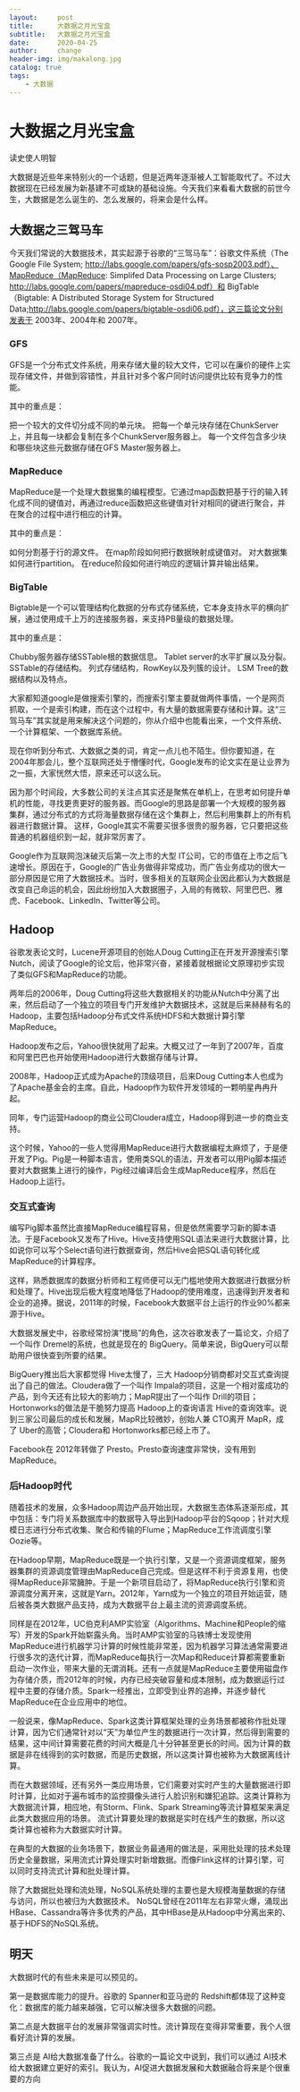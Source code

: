```yaml
---
layout:     post
title:      大数据之月光宝盒
subtitle:   大数据之月光宝盒
date:       2020-04-25
author:     change
header-img: img/makalong.jpg
catalog: true
tags:
    - 大数据
---
```

# 大数据之月光宝盒
读史使人明智

大数据是近些年来特别火的一个话题，但是近两年逐渐被人工智能取代了。不过大数据现在已经发展为新基建不可或缺的基础设施。今天我们来看看大数据的前世今生，大数据是怎么诞生的、怎么发展的，将来会是什么样。
## 大数据之三驾马车
今天我们常说的大数据技术，其实起源于谷歌的“三驾马车”：谷歌文件系统（The Google File System; http://labs.google.com/papers/gfs-sosp2003.pdf）、MapReduce（MapReduce: Simplifed Data Processing on Large Clusters; http://labs.google.com/papers/mapreduce-osdi04.pdf）和 BigTable（Bigtable: A Distributed Storage System for Structured Data;http://labs.google.com/papers/bigtable-osdi06.pdf），这三篇论文分别发表于 2003年、2004年和 2007年。

### GFS

GFS是一个分布式文件系统，用来存储大量的较大文件，它可以在廉价的硬件上实现存储文件，并做到容错性，并且针对多个客户同时访问提供比较有竞争力的性能。

其中的重点是：

把一个较大的文件切分成不同的单元块。
把每一个单元块存储在ChunkServer上，并且每一块都会复制在多个ChunkServer服务器上。
每一个文件包含多少块和哪些块这些元数据存储在GFS Master服务器上。
### MapReduce
MapReduce是一个处理大数据集的编程模型。它通过map函数把基于行的输入转化成不同的键值对，再通过reduce函数把这些键值对针对相同的键进行聚合，并在聚合的过程中进行相应的计算。

其中的重点是：

如何分割基于行的源文件。
在map阶段如何把行数据映射成键值对。
对大数据集如何进行partition。
在reduce阶段如何进行响应的逻辑计算并输出结果。
### BigTable
Bigtable是一个可以管理结构化数据的分布式存储系统，它本身支持水平的横向扩展，通过使用成千上万的连接服务器，来支持PB量级的数据处理。

其中的重点是：

Chubby服务器存储SSTable根的数据信息。
Tablet server的水平扩展以及分裂。
SSTable的存储结构。
列式存储结构，RowKey以及列簇的设计。
LSM Tree的数据结构以及特点。

大家都知道google是做搜索引擎的，而搜索引擎主要就做两件事情，一个是网页抓取，一个是索引构建，而在这个过程中，有大量的数据需要存储和计算。这“三驾马车”其实就是用来解决这个问题的，你从介绍中也能看出来，一个文件系统、一个计算框架、一个数据库系统。

现在你听到分布式、大数据之类的词，肯定一点儿也不陌生。但你要知道，在2004年那会儿，整个互联网还处于懵懂时代，Google发布的论文实在是让业界为之一振，大家恍然大悟，原来还可以这么玩。

因为那个时间段，大多数公司的关注点其实还是聚焦在单机上，在思考如何提升单机的性能，寻找更贵更好的服务器。而Google的思路是部署一个大规模的服务器集群，通过分布式的方式将海量数据存储在这个集群上，然后利用集群上的所有机器进行数据计算。 这样，Google其实不需要买很多很贵的服务器，它只要把这些普通的机器组织到一起，就非常厉害了。

Google作为互联网泡沫破灭后第一次上市的大型 IT公司，它的市值在上市之后飞速增长。原因在于，Google的广告业务做得非常成功，而广告业务成功的很大一部分原因是它用了大数据技术。当时，很多相关的互联网企业因此都认为大数据是改变自己命运的机会，因此纷纷加入大数据圈子，入局的有微软、阿里巴巴、雅虎、Facebook、LinkedIn、Twitter等公司。

## Hadoop
谷歌发表论文时，Lucene开源项目的创始人Doug Cutting正在开发开源搜索引擎Nutch，阅读了Google的论文后，他非常兴奋，紧接着就根据论文原理初步实现了类似GFS和MapReduce的功能。

两年后的2006年，Doug Cutting将这些大数据相关的功能从Nutch中分离了出来，然后启动了一个独立的项目专门开发维护大数据技术，这就是后来赫赫有名的Hadoop，主要包括Hadoop分布式文件系统HDFS和大数据计算引擎MapReduce。

Hadoop发布之后，Yahoo很快就用了起来。大概又过了一年到了2007年，百度和阿里巴巴也开始使用Hadoop进行大数据存储与计算。

2008年，Hadoop正式成为Apache的顶级项目，后来Doug Cutting本人也成为了Apache基金会的主席。自此，Hadoop作为软件开发领域的一颗明星冉冉升起。

同年，专门运营Hadoop的商业公司Cloudera成立，Hadoop得到进一步的商业支持。

这个时候，Yahoo的一些人觉得用MapReduce进行大数据编程太麻烦了，于是便开发了Pig。Pig是一种脚本语言，使用类SQL的语法，开发者可以用Pig脚本描述要对大数据集上进行的操作，Pig经过编译后会生成MapReduce程序，然后在Hadoop上运行。

### 交互式查询

编写Pig脚本虽然比直接MapReduce编程容易，但是依然需要学习新的脚本语法。于是Facebook又发布了Hive。Hive支持使用SQL语法来进行大数据计算，比如说你可以写个Select语句进行数据查询，然后Hive会把SQL语句转化成MapReduce的计算程序。

这样，熟悉数据库的数据分析师和工程师便可以无门槛地使用大数据进行数据分析和处理了。Hive出现后极大程度地降低了Hadoop的使用难度，迅速得到开发者和企业的追捧。据说，2011年的时候，Facebook大数据平台上运行的作业90%都来源于Hive。

大数据发展史中，谷歌经常扮演“搅局”的角色，这次谷歌发表了一篇论文，介绍了一个叫作 Dremel的系统，也就是现在的 BigQuery。简单来说，BigQuery可以帮助用户很快查到所要的结果。

BigQuery推出后大家都觉得 Hive太慢了，三大 Hadoop分销商都对交互式查询提出了自己的做法。Cloudera做了一个叫作 Impala的项目，这是一个相对蛮成功的产品，到今天还有比较大的影响力；MapR提出了一个叫作 Drill的项目；Hortonworks的做法是干脆努力提高 Hadoop上的查询语言 Hive的查询效率。说到三家公司最后的成长和发展，MapR比较微妙，创始人兼 CTO离开 MapR，成了 Uber的高管；Cloudera和 Hortonworks都已经上市了。

Facebook在 2012年转做了 Presto。Presto查询速度非常快，没有用到 MapReduce。

### 后Hadoop时代

随着技术的发展，众多Hadoop周边产品开始出现，大数据生态体系逐渐形成，其中包括：专门将关系数据库中的数据导入导出到Hadoop平台的Sqoop；针对大规模日志进行分布式收集、聚合和传输的Flume；MapReduce工作流调度引擎Oozie等。

在Hadoop早期，MapReduce既是一个执行引擎，又是一个资源调度框架，服务器集群的资源调度管理由MapReduce自己完成。但是这样不利于资源复用，也使得MapReduce非常臃肿。于是一个新项目启动了，将MapReduce执行引擎和资源调度分离开来，这就是Yarn。2012年，Yarn成为一个独立的项目开始运营，随后被各类大数据产品支持，成为大数据平台上最主流的资源调度系统。

同样是在2012年，UC伯克利AMP实验室（Algorithms、Machine和People的缩写）开发的Spark开始崭露头角。当时AMP实验室的马铁博士发现使用MapReduce进行机器学习计算的时候性能非常差，因为机器学习算法通常需要进行很多次的迭代计算，而MapReduce每执行一次Map和Reduce计算都需要重新启动一次作业，带来大量的无谓消耗。还有一点就是MapReduce主要使用磁盘作为存储介质，而2012年的时候，内存已经突破容量和成本限制，成为数据运行过程中主要的存储介质。Spark一经推出，立即受到业界的追捧，并逐步替代MapReduce在企业应用中的地位。

一般说来，像MapReduce、Spark这类计算框架处理的业务场景都被称作批处理计算，因为它们通常针对以“天”为单位产生的数据进行一次计算，然后得到需要的结果，这中间计算需要花费的时间大概是几十分钟甚至更长的时间。因为计算的数据是非在线得到的实时数据，而是历史数据，所以这类计算也被称为大数据离线计算。

而在大数据领域，还有另外一类应用场景，它们需要对实时产生的大量数据进行即时计算，比如对于遍布城市的监控摄像头进行人脸识别和嫌犯追踪。这类计算称为大数据流计算，相应地，有Storm、Flink、Spark Streaming等流计算框架来满足此类大数据应用的场景。 流式计算要处理的数据是实时在线产生的数据，所以这类计算也被称为大数据实时计算。

在典型的大数据的业务场景下，数据业务最通用的做法是，采用批处理的技术处理历史全量数据，采用流式计算处理实时新增数据。而像Flink这样的计算引擎，可以同时支持流式计算和批处理计算。

除了大数据批处理和流处理，NoSQL系统处理的主要也是大规模海量数据的存储与访问，所以也被归为大数据技术。 NoSQL曾经在2011年左右非常火爆，涌现出HBase、Cassandra等许多优秀的产品，其中HBase是从Hadoop中分离出来的、基于HDFS的NoSQL系统。

## 明天
大数据时代的有些未来是可以预见的。

第一是数据库能力的提升。谷歌的 Spanner和亚马逊的 Redshift都体现了这种变化：数据库的能力越来越强，它可以解决很多大数据的问题。

第二点是大数据平台的发展非常强调实时性。流计算现在变得非常重要，我个人很看好流计算的发展。

第三点是 AI给大数据准备了什么。谷歌的一篇论文中说到，我们可以通过 AI技术给大数据建立更好的索引。我认为，AI促进大数据发展和大数据融合将来是个很重要的方向
